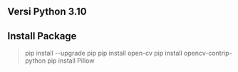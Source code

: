 ## Versi Python 3.10
## Install Package
> pip install --upgrade pip
> pip install open-cv
> pip install opencv-contrip-python
> pip install Pillow